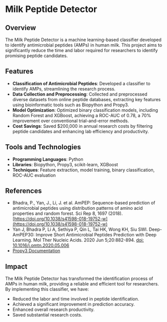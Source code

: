 # Milk Peptide Detector

## Overview
The Milk Peptide Detector is a machine learning-based classifier developed to identify antimicrobial peptides (AMPs) in human milk. This project aims to significantly reduce the time and labor required for researchers to identify promising peptide candidates.

## Features
- **Classification of Antimicrobial Peptides**: Developed a classifier to identify AMPs, streamlining the research process.
- **Data Collection and Preprocessing**: Collected and preprocessed diverse datasets from online peptide databases, extracting key features using bioinformatic tools such as Biopython and Propy3.
- **Model Optimization**: Optimized binary classification models, including Random Forest and XGBoost, achieving a ROC-AUC of 0.78, a 70% improvement over conventional trial-and-error methods.
- **Cost Savings**: Saved $200,000 in annual research costs by filtering peptide candidates and enhancing lab efficiency and productivity.

## Tools and Technologies
- **Programming Languages**: Python
- **Libraries**: Biopython, Propy3, scikit-learn, XGBoost
- **Techniques**: Feature extraction, model training, binary classification, ROC-AUC evaluation

## References
- Bhadra, P., Yan, J., Li, J. et al. AmPEP: Sequence-based prediction of antimicrobial peptides using distribution patterns of amino acid properties and random forest. Sci Rep 8, 1697 (2018). [https://doi.org/10.1038/s41598-018-19752-w](https://doi.org/10.1038/s41598-018-19752-w)
- Yan J, Bhadra P, Li A, Sethiya P, Qin L, Tai HK, Wong KH, Siu SWI. Deep-AmPEP30: Improve Short Antimicrobial Peptides Prediction with Deep Learning. Mol Ther Nucleic Acids. 2020 Jun 5;20:882-894. [doi: 10.1016/j.omtn.2020.05.006](https://doi.org/10.1016/j.omtn.2020.05.006)
- [Propy3 Documentation](https://propy3.readthedocs.io/en/latest/index.html)

## Impact
The Milk Peptide Detector has transformed the identification process of AMPs in human milk, providing a reliable and efficient tool for researchers. By implementing this classifier, we have:
- Reduced the labor and time involved in peptide identification.
- Achieved a significant improvement in prediction accuracy.
- Enhanced overall research productivity.
- Saved substantial research costs.
